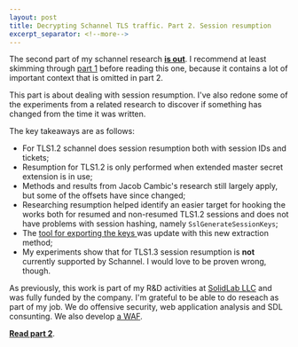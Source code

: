 ```yaml
---
layout: post
title: Decrypting Schannel TLS traffic. Part 2. Session resumption
excerpt_separator: <!--more-->
---
```

The second part of my schannel research **[is out](/decrypting-schannel-tls-part-2/)**.  I recommend at least skimming through [part 1](/decrypting-schannel-tls-part-1/) before reading this one, because it contains a lot of important context that is omitted in part 2.

This part is about dealing with session resumption. I've also redone some of the experiments from a related research to discover if something has changed from the time it was written.
<!--more-->
The key takeaways are as follows:

 - For TLS1.2 schannel does session resumption both with session IDs and tickets;
 - Resumption for TLS1.2 is only performed when extended master secret extension is in use;
 - Methods and results from Jacob Cambic's research still largely apply, but some of the offsets have since changed;
 - Researching resumption helped identify an easier target for hooking the works both for resumed and non-resumed TLS1.2 sessions and does not have problems with session hashing, namely `SslGenerateSessionKeys`; 
 - The [tool for exporting the keys ](https://github.com/sldlb/win-frida-scripts/tree/master/lsasslkeylog-easy) was update with this new extraction method;
 - My experiments show that for TLS1.3 session resumption is **not** currently supported by Schannel. I would love to be proven wrong, though.

As previously, this work is part of my R&D activities at [SolidLab LLC](https://solidlab.ru) and was fully funded by the company. I'm grateful to be able to do reseach as part of my job. We do offensive security, web application analysis and SDL consunting. We also develop [a WAF](https://solidwall.io/).

**[Read part 2](/decrypting-schannel-tls-part-2/)**.

